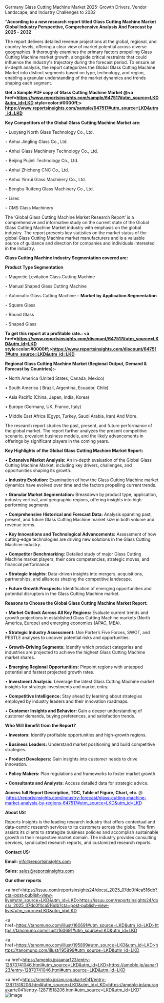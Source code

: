 Germany Glass Cutting Machine Market 2025: Growth Drivers, Vendor Landscape, and Industry Challenges to 2032

"<strong>According to a new research report titled Glass Cutting Machine Market Global Industry Perspective, Comprehensive Analysis And Forecast by 2025 – 2032</strong>

The report delivers detailed revenue projections at the global, regional, and country levels, offering a clear view of market potential across diverse geographies. It thoroughly examines the primary factors propelling Glass Cutting Machine market growth, alongside critical restraints that could influence the industry's trajectory during the forecast period. To ensure an in-depth analysis, the report categorizes the Global Glass Cutting Machine Market into distinct segments based on type, technology, and region, enabling a granular understanding of the market dynamics and trends shaping each segment.

<strong>Get a Sample PDF copy of Glass Cutting Machine Market </strong><strong>@<a href=https://www.reportsinsights.com/sample/647517#utm_source=LKD&utm_id=LKD style=color:#0000ff;> https://www.reportsinsights.com/sample/647517#utm_source=LKD&utm_id=LKD</a></strong></font>

<strong>Key Competitors of the Global Glass Cutting Machine Market are:</strong>

‣ Luoyang North Glass Technology Co., Ltd.

‣ Anhui Jingling Glass Co., Ltd.

‣ Anhui Glass Machinery Technology Co., Ltd.

‣ Beijing Pujinli Technology Co., Ltd.

‣ Anhui Zhicheng CNC Co., Ltd.

‣ Anhui Yinrui Glass Machinery Co., Ltd.

‣ Bengbu Ruifeng Glass Machinery Co., Ltd.

‣ Lisec

‣ CMS Glass Machinery

The ‘Global Glass Cutting Machine Market Research Report’ is a comprehensive and informative study on the current state of the Global Glass Cutting Machine Market industry with emphasis on the global industry. The report presents key statistics on the market status of the global Glass Cutting Machine market manufacturers and is a valuable source of guidance and direction for companies and individuals interested in the industry.

<strong>Glass Cutting Machine Industry Segmentation covered are:</strong>

<strong>Product Type Segmentation</strong>

‣ Magnetic Levitation Glass Cutting Machine

‣ Manual Shaped Glass Cutting Machine

‣ Automatic Glass Cutting Machine
‣ 
<strong>Market by Application Segmentation</strong>

‣ Square Glass

‣ Round Glass

‣ Shaped Glass

<strong>To get this report at a profitable rate.: <a href=https://www.reportsinsights.com/discount/647517#utm_source=LKD&utm_id=LKD style=color:#0000ff;>https://www.reportsinsights.com/discount/647517#utm_source=LKD&utm_id=LKD</a></strong></font>

<strong>Regional Glass Cutting Machine Market (Regional Output, Demand &amp; Forecast by Countries):-</strong>

• North America (United States, Canada, Mexico)

• South America ( Brazil, Argentina, Ecuador, Chile)

• Asia Pacific (China, Japan, India, Korea)

• Europe (Germany, UK, France, Italy)

• Middle East Africa (Egypt, Turkey, Saudi Arabia, Iran) And More.

The research report studies the past, present, and future performance of the global market. The report further analyzes the present competitive scenario, prevalent business models, and the likely advancements in offerings by significant players in the coming years.

<strong>Key Highlights of the Global Glass Cutting Machine Market Report:</strong>

• <strong>Extensive Market Analysis:</strong> An in-depth evaluation of the Global Glass Cutting Machine Market, including key drivers, challenges, and opportunities shaping its growth.

• <strong>Industry Evolution:</strong> Examination of how the Glass Cutting Machine market dynamics have evolved over time and the factors propelling current trends.

• <strong>Granular Market Segmentation:</strong> Breakdown by product type, application, industry vertical, and geographic regions, offering insights into high-performing segments.

• <strong>Comprehensive Historical and Forecast Data:</strong> Analysis spanning past, present, and future Glass Cutting Machine market size in both volume and revenue terms.

• <strong>Key Innovations and Technological Advancements:</strong> Assessment of how cutting-edge technologies are driving new solutions in the Glass Cutting Machine industry.

• <strong>Competitor Benchmarking:</strong> Detailed study of major Glass Cutting Machine market players, their core competencies, strategic moves, and financial performance.

• <strong>Strategic Insights:</strong> Data-driven insights into mergers, acquisitions, partnerships, and alliances shaping the competitive landscape.

• <strong>Future Growth Prospects:</strong> Identification of emerging opportunities and potential disruptors in the Glass Cutting Machine market.

<strong>Reasons to Choose the Global Glass Cutting Machine Market Report:</strong>

• <strong>Market Outlook Across All Key Regions:</strong> Evaluate current trends and growth projections in established Glass Cutting Machine markets (North America, Europe) and emerging economies (APAC, MEA).

• <strong>Strategic Industry Assessment:</strong> Use Porter’s Five Forces, SWOT, and PESTLE analyses to uncover potential risks and opportunities.

• <strong>Growth-Driving Segments:</strong> Identify which product categories and industries are projected to achieve the highest Glass Cutting Machine market shares.

• <strong>Emerging Regional Opportunities:</strong> Pinpoint regions with untapped potential and fastest projected growth rates.

• <strong>Investment Analysis:</strong> Leverage the latest Glass Cutting Machine market insights for strategic investments and market entry.

• <strong>Competitive Intelligence:</strong> Stay ahead by learning about strategies employed by industry leaders and their innovation roadmaps.

• <strong>Customer Insights and Behavior:</strong> Gain a deeper understanding of customer demands, buying preferences, and satisfaction trends.

<strong>Who Will Benefit from the Report?</strong>

• <strong>Investors:</strong> Identify profitable opportunities and high-growth regions.

• <strong>Business Leaders:</strong> Understand market positioning and build competitive strategies.

• <strong>Product Developers:</strong> Gain insights into customer needs to drive innovation.

• <strong>Policy Makers:</strong> Plan regulations and frameworks to foster market growth.

• <strong>Consultants and Analysts:</strong> Access detailed data for strategic advice.
</ul>
<strong>Access full Report Description, TOC, Table of Figure, Chart, etc. </strong>@  <a href=https://reportsinsights.com/industry-forecast/glass-cutting-machine-market-analysis-by-regions-647517#utm_source=LKD&utm_id=LKD style=color:#0000ff;>https://reportsinsights.com/industry-forecast/glass-cutting-machine-market-analysis-by-regions-647517#utm_source=LKD&utm_id=LKD</a></font>

<strong><strong>About US</strong>:</strong>

Reports Insights is the leading research industry that offers contextual and data-centric research services to its customers across the globe. The firm assists its clients to strategize business policies and accomplish sustainable growth in their respective market domain. The industry provides consulting services, syndicated research reports, and customized research reports.

<strong>Contact US:</strong>

<p class=""""><b>Email:</b> <a href=mailto:info@reportsinsights.com>info@reportsinsights.com</a></p>
<p class=""""><b>Sales:</b> <a href=mailto:sales@reportsinsights.com>sales@reportsinsights.com</a></p>

<strong>Our other reports</strong>

<a href=https://issuu.com/reportsinsights24/docs/_2025_07dc0f4ca516db?cta=post-publish-view-live#utm_source=LKD&utm_id=LKD>https://issuu.com/reportsinsights24/docs/_2025_07dc0f4ca516db?cta=post-publish-view-live#utm_source=LKD&utm_id=LKD</a>

<a href=https://tanomuno.com/illust/160691#utm_source=LKD&utm_id=LKD>https://tanomuno.com/illust/160691#utm_source=LKD&utm_id=LKD</a>

<a href=https://tanomuno.com/illust/195899#utm_source=LKD&utm_id=LKD>https://tanomuno.com/illust/195899#utm_source=LKD&utm_id=LKD</a>

<a href=https://ameblo.jp/aanar123/entry-12870741046.html#utm_source=LKD&utm_id=LKD>https://ameblo.jp/aanar123/entry-12870741046.html#utm_source=LKD&utm_id=LKD</a>

<a href=https://ameblo.jp/anuragakarte041/entry-12871518206.html#utm_source=LKD&utm_id=LKD>https://ameblo.jp/anuragakarte041/entry-12871518206.html#utm_source=LKD&utm_id=LKD</a>"
![image](https://github.com/user-attachments/assets/f6d01390-beeb-4565-a844-a10dcd958dc0)
